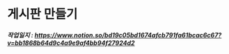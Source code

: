 # 게시판 만들기

##### 작업일지 : https://www.notion.so/bd19c05bd1674afcb791fa61bcac6c67?v=bb1868b64d9c4a9e9af4bb94f27924d2
